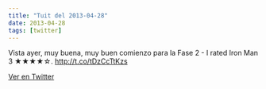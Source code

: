 ```yaml
---
title: "Tuit del 2013-04-28"
date: 2013-04-28
tags: [twitter]
---
```


Vista ayer, muy buena, muy buen comienzo para la Fase 2 - I rated Iron Man 3 ★★★★☆. http://t.co/tDzCcTtKzs



[Ver en Twitter](https://twitter.com/i/web/status/328555208793784324)
